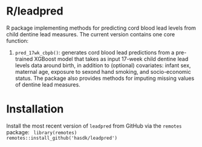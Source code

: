 # R/leadpred
R package implementing methods for predicting cord blood lead levels from child dentine lead measures. The current version contains one core function:
  1. `pred_17wk_cbpb()`: generates cord blood lead predictions from a pre-trained XGBoost model that takes as input 17-week child dentine lead levels data around birth, in addition to (optional) covariates: infant sex, maternal age, exposure to sexond hand smoking, and socio-economic status. The package also provides methods for imputing missing values of dentine lead measures.

# Installation 
Install the most recent version of `leadpred` from GitHub via the `remotes` package:
<code>
library(remotes)
remotes::install_github('hasdk/leadpred')
</code>

